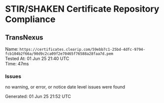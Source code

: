 # STIR/SHAKEN Certificate Repository Compliance

## TransNexus

Name: `https://certificates.clearip.com/59ebb7c1-25bd-4dfc-9794-fcb104b2f66a/90d9c2ca09f2e70465f76588a28faa7d.pem`\
Tested At: 01 Jun 25 21:40 UTC\
Time: 47ms

### Issues

no warning, or error, or notice date level issues were found

Generated: 01 Jun 25 21:52 UTC